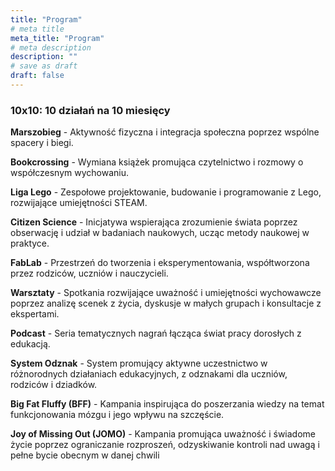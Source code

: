 ```yaml
---
title: "Program"
# meta title
meta_title: "Program"
# meta description
description: ""
# save as draft
draft: false
---
```

### 10x10: 10 działań na 10 miesięcy

**Marszobieg** - Aktywność fizyczna i integracja społeczna poprzez wspólne spacery i biegi.

**Bookcrossing** - Wymiana książek promująca czytelnictwo i rozmowy o współczesnym wychowaniu.

**Liga Lego** - Zespołowe projektowanie, budowanie i programowanie z Lego, rozwijające umiejętności STEAM.

**Citizen Science** - Inicjatywa wspierająca zrozumienie świata poprzez obserwację i udział w badaniach naukowych, ucząc metody naukowej w praktyce.

**FabLab** - Przestrzeń do tworzenia i eksperymentowania, współtworzona przez rodziców, uczniów i nauczycieli.

**Warsztaty** - Spotkania rozwijające uważność i umiejętności wychowawcze poprzez analizę scenek z życia, dyskusje w małych grupach i konsultacje z ekspertami.

**Podcast** - Seria tematycznych nagrań łącząca świat pracy dorosłych z edukacją.

**System Odznak** - System promujący aktywne uczestnictwo w różnorodnych działaniach edukacyjnych, z odznakami dla uczniów, rodziców i dziadków.

**Big Fat Fluffy (BFF)** - Kampania inspirująca do poszerzania wiedzy na temat funkcjonowania mózgu i jego wpływu na szczęście.

**Joy of Missing Out (JOMO)** - Kampania promująca uważność i świadome życie poprzez ograniczanie rozproszeń, odzyskiwanie kontroli nad uwagą i pełne bycie obecnym w danej chwili